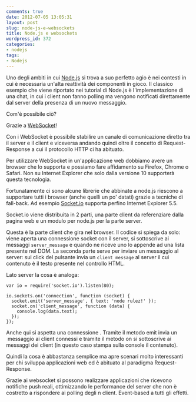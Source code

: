 ```yaml
---
comments: true
date: 2012-07-05 13:05:31
layout: post
slug: node-js-e-websockets
title: Node.js e websockets
wordpress_id: 372
categories:
- nodejs
tags:
- Nodejs
---
```


Uno degli ambiti in cui [Node.js](http://nodejs.org/) si trova a suo perfetto agio è nei contesti in cui è necessaria un'alta reattività dei componenti in gioco. Il classico esempio che viene riportato nei tutorial di Node.js è l'implementazione di una chat, in cui i client non fanno polling ma vengono notificati direttamente dal server della presenza di un nuovo messaggio.



Com'è possibile ciò?

Grazie a [WebSocket](http://en.wikipedia.org/wiki/Websocket)!

Con i WebSocket è possibile stabilire un canale di comunicazione diretto tra il server e il client e viceversa andando quindi oltre il concetto di Request-Response a cui il protocollo HTTP ci ha abituato.

Per utilizzare WebSocket in un'applicazione web dobbiamo avere un browser che lo supporta e possiamo fare affidamento su Firefox, Chrome o Safari. Non su Internet Explorer che solo dalla versione 10 supporterà questa tecnologia.

Fortunatamente ci sono alcune librerie che abbinate a node.js riescono a supportare tutti i browser (anche quelli un po' datati) grazie a tecniche di fall-back. Ad esempio [Socket.io](http://socket.io/) supporta perfino Internet Explorer 5.5.

Socket.io viene distribuita in 2 parti, una parte client da referenziare dalla pagina web e un modulo per node.js per la parte server.

Questa è la parte client che gira nel browser. Il codice si spiega da solo: viene aperta una connessione socket con il server, si sottoscrive ai messaggi `server_message` e quando ne riceve uno lo appende ad una lista presente nel DOM. La seconda parte serve per inviare un messaggio al server: sul click del pulsante invia un `client_message` al server il cui contenuto è il testo presente nel controllo HTML.

Lato server la cosa è analoga:

    var io = require('socket.io').listen(80);

    io.sockets.on('connection', function (socket) {
      socket.emit('server_message', { text: 'node rulez!' });
      socket.on('client_message', function (data) {
        console.log(data.text);
      });
    });

Anche qui si aspetta una connessione . Tramite il metodo emit invia un  messaggio ai client connessi e tramite il metodo on si sottoscrive ai messaggi dei client (in questo caso stampa sulla console il contenuto).

Quindi la cosa è abbastanza semplice ma apre scenari molto interessanti per chi sviluppa applicazioni web ed è abituato al paradigma Request-Response.

Grazie ai websocket si possono realizzare applicazioni che ricevono notifiche push reali, ottimizzando le performance del server che non è costretto a rispondere ai polling degli n client. Event-based a tutti gli effetti.
